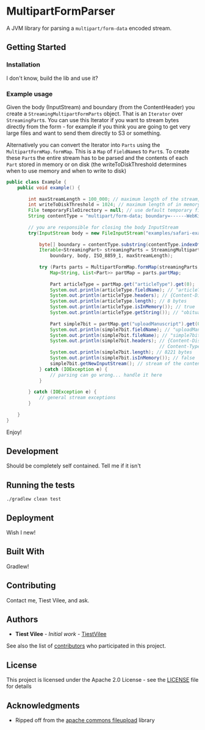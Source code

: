 # MultipartFormParser

A JVM library for parsing a `multipart/form-data` encoded stream.  

## Getting Started

### Installation

I don't know, build the lib and use it?

### Example usage 

Given the body (InputStream) and boundary (from the ContentHeader) you create a `StreamingMultipartFormParts` 
object. That is an `Iterator` over `StreamingPart`s. You can use this Iterator if you want to stream bytes
directly from the form - for example if you think you are going to get very large files and want to send 
them directly to S3 or something.

Alternatively you can convert the Iterator into `Parts` using the `MultipartFormMap.formMap`. This is
a `Map` of `FieldName`s to `Part`s. To create these `Part`s the entire stream has to be parsed and the
contents of each `Part` stored in memory or on disk (the writeToDiskThreshold determines when to use
memory and when to write to disk)

```java
public class Example {
    public void example() {
        
        int maxStreamLength = 100_000; // maximum length of the stream, will throw exception if this is exceeded
        int writeToDiskThreshold = 1024; // maximum length of in memory object - if part is bigger then write to disk
        File temporaryFileDirectory = null; // use default temporary file directory
        String contentType = "multipart/form-data; boundary=------WebKitFormBoundary6LmirFeqsyCQRtbj"; // content type from HTTP header
        
        // you are responsible for closing the body InputStream
        try(InputStream body = new FileInputStream("examples/safari-example.multipart")) {
        
            byte[] boundary = contentType.substring(contentType.indexOf("boundary=") + "boundary=".length()).getBytes(ISO_8859_1);
            Iterable<StreamingPart> streamingParts = StreamingMultipartFormParts.parse(
                boundary, body, ISO_8859_1, maxStreamLength);
        
            try (Parts parts = MultipartFormMap.formMap(streamingParts, ISO_8859_1, writeToDiskThreshold, temporaryFileDirectory)) {
                Map<String, List<Part>> partMap = parts.partMap;
        
                Part articleType = partMap.get("articleType").get(0);
                System.out.println(articleType.fieldName); // "articleType"
                System.out.println(articleType.headers); // {Content-Disposition=form-data; name="articleType"}
                System.out.println(articleType.length); // 8 bytes
                System.out.println(articleType.isInMemory()); // true
                System.out.println(articleType.getString()); // "obituary"
        
                Part simple7bit = partMap.get("uploadManuscript").get(0);
                System.out.println(simple7bit.fieldName); // "uploadManuscript"
                System.out.println(simple7bit.fileName); // "simple7bit.txt"
                System.out.println(simple7bit.headers); // {Content-Disposition => form-data; name="uploadManuscript"; filename="simple7bit.txt"
                                                        // Content-Type => text/plain}
                System.out.println(simple7bit.length); // 8221 bytes
                System.out.println(simple7bit.isInMemory()); // false
                simple7bit.getNewInputStream(); // stream of the contents of the file
            } catch (IOException e) {
                // parsing can go wrong... handle it here
            }
            
        } catch (IOException e) {
            // general stream exceptions
        }
        
    }
}
```

Enjoy!

Development
-----------

Should be completely self contained. Tell me if it isn't

## Running the tests

`./gradlew clean test`

## Deployment

Wish I new!

## Built With

Gradlew!

## Contributing

Contact me, Tiest Vilee, and ask.

## Authors

* **Tiest Vilee** - *Initial work* - [TiestVilee](https://github.com/tiestvilee)

See also the list of [contributors](https://github.com/tiestvilee/multipart-form-parser/graphs/contributors) who participated in this project.

## License

This project is licensed under the Apache 2.0 License - see the [LICENSE](LICENSE) file for details

## Acknowledgments

* Ripped off from the [apache commons fileupload](https://github.com/apache/commons-fileupload) library
